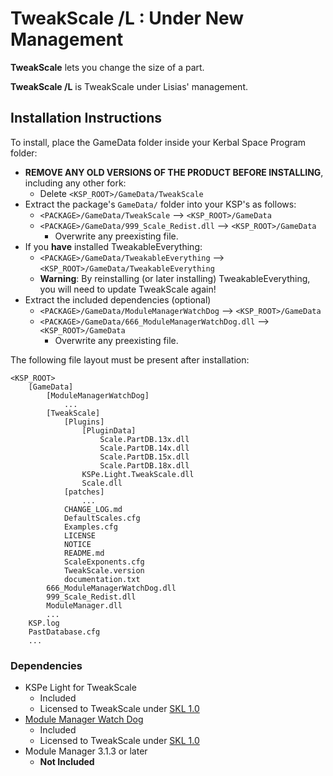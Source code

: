 # TweakScale /L : Under New Management

**TweakScale** lets you change the size of a part.

**TweakScale /L** is TweakScale under Lisias' management.


## Installation Instructions

To install, place the GameData folder inside your Kerbal Space Program folder:

* **REMOVE ANY OLD VERSIONS OF THE PRODUCT BEFORE INSTALLING**, including any other fork:
	+ Delete `<KSP_ROOT>/GameData/TweakScale`
* Extract the package's `GameData/` folder into your KSP's as follows:
	+ `<PACKAGE>/GameData/TweakScale` --> `<KSP_ROOT>/GameData`
	+ `<PACKAGE>/GameData/999_Scale_Redist.dll` --> `<KSP_ROOT>/GameData`
		- Overwrite any preexisting file.
* If you **have** installed TweakableEverything:
	+ `<PACKAGE>/GameData/TweakableEverything` --> `<KSP_ROOT>/GameData/TweakableEverything`
	+ **Warning**: By reinstalling (or later installing) TweakableEverything, you will need to update TweakScale again!
* Extract the included dependencies (optional)
	+ `<PACKAGE>/GameData/ModuleManagerWatchDog` --> `<KSP_ROOT>/GameData`
	+ `<PACKAGE>/GameData/666_ModuleManagerWatchDog.dll` --> `<KSP_ROOT>/GameData`
		- Overwrite any preexisting file.

The following file layout must be present after installation:

```
<KSP_ROOT>
	[GameData]
		[ModuleManagerWatchDog]
			...
		[TweakScale]
			[Plugins]
				[PluginData]
					Scale.PartDB.13x.dll
					Scale.PartDB.14x.dll
					Scale.PartDB.15x.dll
					Scale.PartDB.18x.dll
				KSPe.Light.TweakScale.dll
				Scale.dll
			[patches]
				...
			CHANGE_LOG.md
			DefaultScales.cfg
			Examples.cfg
			LICENSE
			NOTICE
			README.md
			ScaleExponents.cfg
			TweakScale.version
			documentation.txt
		666_ModuleManagerWatchDog.dll
		999_Scale_Redist.dll
		ModuleManager.dll
		...
	KSP.log
	PastDatabase.cfg
	...
```


### Dependencies

* KSPe Light for TweakScale
	+ Included
	+ Licensed to TweakScale under [SKL 1.0](https://ksp.lisias.net/SKL-1_0.txt)
* [Module Manager Watch Dog](https://github.com/net-lisias-ksp/ModuleManagerWatchDog/releases)
	+ Included
	+ Licensed to TweakScale under [SKL 1.0](https://ksp.lisias.net/SKL-1_0.txt)
* Module Manager 3.1.3 or later
	+ **Not Included**
